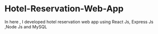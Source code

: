 # Hotel-Reservation-Web-App
In here , I developed hotel reservation web app using React Js, Express Js ,Node Js and MySQL


